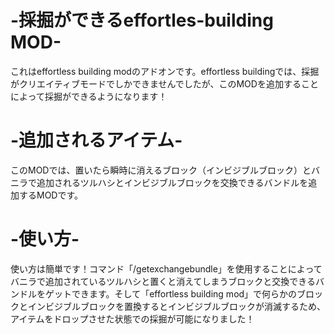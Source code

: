 # -採掘ができるeffortles-building MOD-
これはeffortless building modのアドオンです。effortless buildingでは、採掘がクリエイティブモードでしかできませんでしたが、このMODを追加することによって採掘ができるようになります！
# -追加されるアイテム-
このMODでは、置いたら瞬時に消えるブロック（インビジブルブロック）とバニラで追加されるツルハシとインビジブルブロックを交換できるバンドルを追加するMODです。
# -使い方-
使い方は簡単です！コマンド「/getexchangebundle」を使用することによってバニラで追加されているツルハシと置くと消えてしまうブロックと交換できるバンドルをゲットできます。そして「effortless building mod」で何らかのブロックとインビジブルブロックを置換するとインビジブルブロックが消滅するため、アイテムをドロップさせた状態での採掘が可能になりました！
